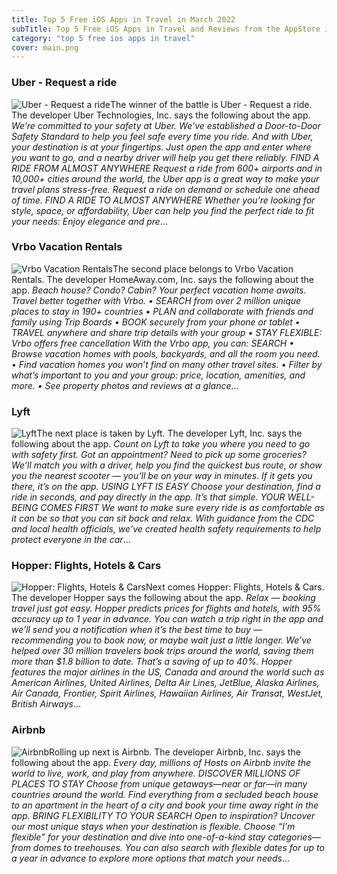 ```yaml
---
title: Top 5 Free iOS Apps in Travel in March 2022
subTitle: Top 5 Free iOS Apps in Travel and Reviews from the AppStore in March 2022.
category: "top 5 free ios apps in travel"
cover: main.png
---
```


### Uber - Request a ride

![Uber - Request a ride](https://is1-ssl.mzstatic.com/image/thumb/Purple122/v4/3a/f3/86/3af3865a-da50-85aa-261d-134c405e0a20/AppIcon-0-1x_U007emarketing-0-7-0-85-220.png/100x100bb.png)The winner of the battle is Uber - Request a ride. The developer Uber Technologies, Inc. says the following about the app. _We’re committed to your safety at Uber. We’ve established a Door-to-Door Safety Standard to help you feel safe every time you ride.  And with Uber, your destination is at your fingertips. Just open the app and enter where you want to go, and a nearby driver will help you get there reliably.  FIND A RIDE FROM ALMOST ANYWHERE Request a ride from 600+ airports and in 10,000+ cities around the world, the Uber app is a great way to make your travel plans stress-free. Request a ride on demand or schedule one ahead of time.      FIND A RIDE TO ALMOST ANYWHERE Whether you’re looking for style, space, or affordability, Uber can help you find the perfect ride to fit your needs:  Enjoy elegance and pre_...

### Vrbo Vacation Rentals

![Vrbo Vacation Rentals](https://is3-ssl.mzstatic.com/image/thumb/Purple116/v4/be/b0/51/beb0517b-4d1a-c01a-0012-645970ae4719/AppIconVrbo-0-0-1x_U007emarketing-0-7-0-0-85-220.png/100x100bb.png)The second place belongs to Vrbo Vacation Rentals. The developer HomeAway.com, Inc. says the following about the app. _Beach house? Condo? Cabin? Your perfect vacation home awaits. Travel better together with Vrbo.  • SEARCH from over 2 million unique places to stay in 190+ countries • PLAN and collaborate with friends and family using Trip Boards • BOOK securely from your phone or tablet • TRAVEL anywhere and share trip details with your group • STAY FLEXIBLE: Vrbo offers free cancellation   With the Vrbo app, you can: SEARCH • Browse vacation homes with pools, backyards, and all the room you need. • Find vacation homes you won’t find on many other travel sites. • Filter by what’s important to you and your group: price, location, amenities, and more. • See property photos and reviews at a glance_...

### Lyft

![Lyft](https://is1-ssl.mzstatic.com/image/thumb/Purple126/v4/2d/7f/f7/2d7ff73d-243d-7e03-3e80-f60f57b837e4/PassengerAppIcon-0-0-1x_U007emarketing-0-0-0-7-0-0-sRGB-0-0-0-GLES2_U002c0-512MB-85-220-0-0.png/100x100bb.png)The next place is taken by Lyft. The developer Lyft, Inc. says the following about the app. _Count on Lyft to take you where you need to go with safety first. Got an appointment? Need to pick up some groceries? We’ll match you with a driver, help you find the quickest bus route, or show you the nearest scooter — you’ll be on your way in minutes. If it gets you there, it’s on the app.   USING LYFT IS EASY Choose your destination, find a ride in seconds, and pay directly in the app. It’s that simple.   YOUR WELL-BEING COMES FIRST We want to make sure every ride is as comfortable as it can be so that you can sit back and relax. With guidance from the CDC and local health officials, we’ve created health safety requirements to help protect everyone in the car_...

### Hopper: Flights, Hotels & Cars

![Hopper: Flights, Hotels & Cars](https://is4-ssl.mzstatic.com/image/thumb/Purple112/v4/eb/06/14/eb061451-ffba-4afc-9c31-03b42209b607/AppIcon-1x_U007emarketing-0-5-0-85-220.png/100x100bb.png)Next comes Hopper: Flights, Hotels & Cars. The developer Hopper says the following about the app. _Relax — booking travel just got easy.  Hopper predicts prices for flights and hotels, with 95% accuracy up to 1 year in advance. You can watch a trip right in the app and we’ll send you a notification when it’s the best time to buy — recommending you to book now, or maybe wait just a little longer.  We’ve helped over 30 million travelers book trips around the world, saving them more than $1.8 billion to date. That’s a saving of up to 40%.  Hopper features the major airlines in the US, Canada and around the world such as American Airlines, United Airlines, Delta Air Lines, JetBlue, Alaska Airlines, Air Canada, Frontier, Spirit Airlines, Hawaiian Airlines, Air Transat, WestJet, British Airways_...

### Airbnb

![Airbnb](https://is1-ssl.mzstatic.com/image/thumb/Purple116/v4/a6/ff/42/a6ff4200-0811-cecc-a17f-11bff825ce7d/AppIcon-1x_U007emarketing-0-7-0-0-0-85-220-0.png/100x100bb.png)Rolling up next is Airbnb. The developer Airbnb, Inc. says the following about the app. _Every day, millions of Hosts on Airbnb invite the world to live, work, and play from anywhere.  DISCOVER MILLIONS OF PLACES TO STAY Choose from unique getaways—near or far—in many countries around the world. Find everything from a secluded beach house to an apartment in the heart of a city and book your time away right in the app.  BRING FLEXIBILITY TO YOUR SEARCH Open to inspiration? Uncover our most unique stays when your destination is flexible. Choose “I’m flexible” for your destination and dive into one-of-a-kind stay categories—from domes to treehouses. You can also search with flexible dates for up to a year in advance to explore more options that match your needs_...

